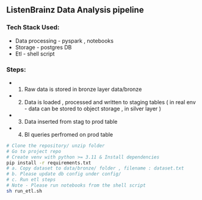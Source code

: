 ## ListenBrainz Data Analysis pipeline

### Tech Stack Used:
- Data processing - pyspark , notebooks
- Storage - postgres DB
- Etl - shell script
### Steps:
- 1. Raw data is stored in bronze layer data/bronze
- 2. Data is loaded , processed and written to staging tables
     ( in real env - data can be stored to object storage , in silver layer )
- 3. Data inserted from stag to prod table
- 4. BI queries perfromed on prod table

```bash
# Clone the repository/ unzip folder
# Go to project repo
# Create venv with python >= 3.11 & Install dependencies
pip install -r requirements.txt
# a. Copy dataset to data/bronze/ folder , filename : dataset.txt
# b. Please update db config under config/
# c. Run etl steps
# Note - Please run notebooks from the shell script
sh run_etl.sh
```